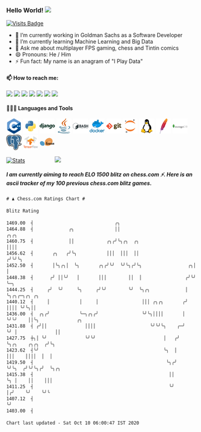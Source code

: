   ### Hello World!  <img src="https://github.com/sciencepal/sciencepal/blob/master/assets/Hi.gif" width="29px">
  [![Visits Badge](https://badges.pufler.dev/visits/sciencepal/sciencepal)](https://badges.pufler.dev/visits/sciencepal/sciencepal)
  
  - 🔭 I’m currently working in Goldman Sachs as a Software Developer
  - 🌱 I’m currently learning Machine Learning and Big Data
  - 💬 Ask me about multiplayer FPS gaming, chess and Tintin comics
  - 😄 Pronouns: He / Him
  - ⚡ Fun fact: My name is an anagram of "I Play Data"
  
  #### 📫 How to reach me:   
  [<img src="https://upload.wikimedia.org/wikipedia/commons/8/83/Steam_icon_logo.svg" width="3.5%"/>](https://steamcommunity.com/id/mongocds/)
  [<img src="https://github.com/sciencepal/sciencepal/blob/master/assets/discord-round.svg" width="3.5%"/>](https://discord.gg/MnUUbHe)
  [<img src="https://img.icons8.com/color/48/000000/twitter.png" width="3.5%"/>](https://twitter.com/sciencepal)
  [<img src="https://img.icons8.com/color/48/000000/linkedin.png" width="3.5%"/>](https://www.linkedin.com/in/adityapal1/)
  [<img src="https://img.icons8.com/fluent/48/000000/facebook-new.png" width="3.5%"/>](https://www.facebook.com/sciencepal/)
  [<img src="https://img.icons8.com/fluent/48/000000/instagram-new.png" width="3.5%"/>](https://www.instagram.com/aditya_sciencepal/)
  <a href="mailto:aditya.pal.science@gmail.com"> <img src="https://img.icons8.com/fluent/48/000000/gmail.png" width="3.5%"/> </a>
  
  #### 👨🏻‍💻 Languages and Tools <br />
  <code><img height="40" src="https://raw.githubusercontent.com/github/explore/80688e429a7d4ef2fca1e82350fe8e3517d3494d/topics/cpp/cpp.png"></code>
  <code><img height="40" src="https://raw.githubusercontent.com/github/explore/80688e429a7d4ef2fca1e82350fe8e3517d3494d/topics/python/python.png"></code>
  <code><img height="40" src="https://raw.githubusercontent.com/github/explore/80688e429a7d4ef2fca1e82350fe8e3517d3494d/topics/django/django.png"></code>
  <code><img height="40" src="https://raw.githubusercontent.com/github/explore/80688e429a7d4ef2fca1e82350fe8e3517d3494d/topics/java/java.png"></code>
  <code><img height="40" src="https://raw.githubusercontent.com/github/explore/80688e429a7d4ef2fca1e82350fe8e3517d3494d/topics/bash/bash.png"></code>
  <code><img height="40" src="https://raw.githubusercontent.com/github/explore/80688e429a7d4ef2fca1e82350fe8e3517d3494d/topics/docker/docker.png"></code>
  <code><img height="40" src="https://raw.githubusercontent.com/github/explore/80688e429a7d4ef2fca1e82350fe8e3517d3494d/topics/git/git.png"></code>
  <code><img height="40" src="https://raw.githubusercontent.com/github/explore/80688e429a7d4ef2fca1e82350fe8e3517d3494d/topics/jupyter-notebook/jupyter-notebook.png"></code>
  <code><img height="40" src="https://raw.githubusercontent.com/github/explore/80688e429a7d4ef2fca1e82350fe8e3517d3494d/topics/linux/linux.png"></code>
  <code><img height="40" src="https://raw.githubusercontent.com/github/explore/80688e429a7d4ef2fca1e82350fe8e3517d3494d/topics/maven/maven.png"></code>
  <code><img height="40" src="https://raw.githubusercontent.com/github/explore/80688e429a7d4ef2fca1e82350fe8e3517d3494d/topics/mongodb/mongodb.png"></code>
  <code><img height="40" src="https://raw.githubusercontent.com/github/explore/80688e429a7d4ef2fca1e82350fe8e3517d3494d/topics/postgresql/postgresql.png"></code>
  <code><img height="40" src="https://raw.githubusercontent.com/github/explore/80688e429a7d4ef2fca1e82350fe8e3517d3494d/topics/tensorflow/tensorflow.png"></code>
  <code><img height="40" src="https://raw.githubusercontent.com/github/explore/80688e429a7d4ef2fca1e82350fe8e3517d3494d/topics/scikit-learn/scikit-learn.png"></code>
  
  [![Stats](https://github-readme-stats.vercel.app/api?username=sciencepal&show_icons=true&theme=radical)](https://github-readme-stats.vercel.app/api?username=sciencepal&show_icons=true&theme=radical)&nbsp; &nbsp; &nbsp; &nbsp; &nbsp; &nbsp; &nbsp; &nbsp; &nbsp; &nbsp; <img src="https://github.com/sciencepal/sciencepal/blob/master/assets/saved.gif" width="195">
  
  ##### I am currently aiming to reach ELO 1500 blitz on chess.com ⚡. Here is an ascii tracker of my 100 previous chess.com blitz games.

  ```
  # ♟︎ Chess.com Ratings Chart #
  
  Blitz Rating

 1469.00  ┤                              ╭╮
 1464.88  ┤             ╭╮               ││                            ╭╮╭╮
 1460.75  ┤             ││            ╭╮╭╯╰╮╭╮  ╭╮                     ││││
 1456.62  ┤       ╭╮   ╭╯╰╮           │││  │││  ││                    ╭╯╰╯╰╮
 1452.50  ┤       │╰╮╭╮│  ╰╮       ╭╮╭╯╰╯  ╰╯╰╮╭╯╰╮                 ╭╮│    │
 1448.38  ┤      ╭╯ ││╰╯   │       │││        ││  │                ╭╯╰╯    ╰─╮
 1444.25  ┤     ╭╯  ╰╯     ╰╮     ╭╯╰╯        ╰╯  ╰╮╭╮             │         ╰╮╭╮╭─╮╭╮ ╭╮
 1440.12  ┤     │           │     │                │││ ╭╮╭╮       ╭╯          ││││ ╰╯╰╮││
 1436.00  ┤  ╭╮╭╯           ╰─╮╭╮╭╯                ╰╯╰╮││││       │           ╰╯╰╯    ││╰╮              ╭╮
 1431.88  ┤ ╭╯││              ││││                    ╰╯╰╯╰╮    ╭─╯                   ╰╯ │              ││
 1427.75  ┼╮│ ╰╯              ╰╯╰╯                         │   ╭╯                        ╰╮╭╮    ╭╮╭╮  ╭╯╰╮
 1423.62  ┤╰╯                                              ╰╮  │                          │││    ││││  │  │
 1419.50  ┤                                                 ╰╮╭╯                          ╰╯╰╮  ╭╯╰╯╰╮╭╯  ╰╮╭╮
 1415.38  ┤                                                  ││                              ╰╮ │    ││    │││
 1411.25  ┤                                                  ╰╯                               │╭╯    ╰╯    ╰╯╰
 1407.12  ┤                                                                                   ╰╯
 1403.00  ┤

Chart last updated - Sat Oct 10 06:00:47 IST 2020  
  ```
  
